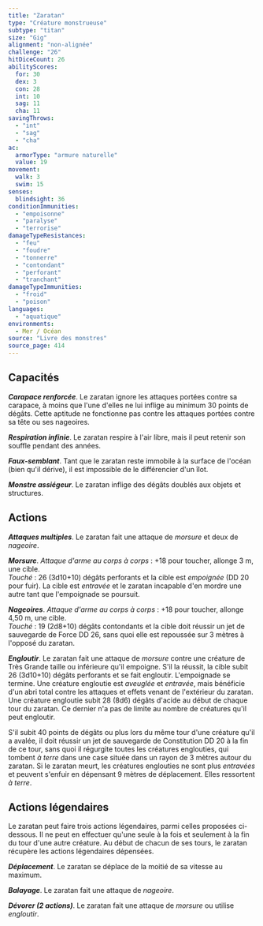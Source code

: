 ```yaml
---
title: "Zaratan"
type: "Créature monstrueuse"
subtype: "titan"
size: "Gig"
alignment: "non-alignée"
challenge: "26"
hitDiceCount: 26
abilityScores:
  for: 30
  dex: 3
  con: 28
  int: 10
  sag: 11
  cha: 11
savingThrows:
  - "int"
  - "sag"
  - "cha"
ac:
  armorType: "armure naturelle"
  value: 19
movement:
  walk: 3
  swim: 15
senses:
  blindsight: 36
conditionImmunities:
  - "empoisonne"
  - "paralyse"
  - "terrorise"
damageTypeResistances:
  - "feu"
  - "foudre"
  - "tonnerre"
  - "contondant"
  - "perforant"
  - "tranchant"
damageTypeImmunities:
  - "froid"
  - "poison"
languages:
  - "aquatique"
environments:
  - Mer / Océan
source: "Livre des monstres"
source_page: 414
---
```

## Capacités
_**Carapace renforcée**_. Le zaratan ignore les attaques portées contre sa carapace, à moins que l'une d'elles ne lui inflige au minimum 30 points de dégâts. Cette aptitude ne fonctionne pas contre les attaques portées contre sa tête ou ses nageoires.

_**Respiration infinie**_. Le zaratan respire à l'air libre, mais il peut retenir son souffle pendant des années.

_**Faux-semblant**_. Tant que le zaratan reste immobile à la surface de l'océan (bien qu'il dérive), il est impossible de le différencier d'un îlot.

_**Monstre assiégeur**_. Le zaratan inflige des dégâts doublés aux objets et structures.

## Actions
_**Attaques multiples**_. Le zaratan fait une attaque de _morsure_ et deux de _nageoire_.

_**Morsure**_. _Attaque d'arme au corps à corps_ : +18 pour toucher, allonge 3 m, une cible.  
_Touché_ : 26 (3d10+10) dégâts perforants et la cible est _empoignée_ (DD 20 pour fuir). La cible est _entravée_ et le zaratan incapable d'en mordre une autre tant que l'empoignade se poursuit.

_**Nageoires**_. _Attaque d'arme au corps à corps_ : +18 pour toucher, allonge 4,50 m, une cible.  
_Touché_ : 19 (2d8+10) dégâts contondants et la cible doit réussir un jet de sauvegarde de Force DD 26, sans quoi elle est repoussée sur 3 mètres à l'opposé du zaratan.

_**Engloutir**_. Le zaratan fait une attaque de _morsure_ contre une créature de Très Grande taille ou inférieure qu'il empoigne. S'il la réussit, la cible subit 26 (3d10+10) dégâts perforants et se fait engloutir. L'empoignade se termine. Une créature engloutie est _aveuglée_ et _entravée_, mais bénéficie d'un abri total contre les attaques et effets venant de l'extérieur du zaratan. Une créature engloutie subit 28 (8d6) dégâts d'acide au début de chaque tour du zaratan. Ce dernier n'a pas de limite au nombre de créatures qu'il peut engloutir.

S'il subit 40 points de dégâts ou plus lors du même tour d'une créature qu'il a avalée, il doit réussir un jet de sauvegarde de Constitution DD 20 à la fin de ce tour, sans quoi il régurgite toutes les créatures englouties, qui tombent _à terre_ dans une case située dans un rayon de 3 mètres autour du zaratan. Si le zaratan meurt, les créatures englouties ne sont plus _entravées_ et peuvent s'enfuir en dépensant 9 mètres de déplacement. Elles ressortent _à terre_.

## Actions légendaires
Le zaratan peut faire trois actions légendaires, parmi celles proposées ci-dessous. Il ne peut en effectuer qu'une seule à la fois et seulement à la fin du tour d'une autre créature. Au début de chacun de ses tours, le zaratan récupère les actions légendaires dépensées.

_**Déplacement**_. Le zaratan se déplace de la moitié de sa vitesse au maximum.

_**Balayage**_. Le zaratan fait une attaque de _nageoire_.

_**Dévorer (2 actions)**_. Le zaratan fait une attaque de _morsure_ ou utilise _engloutir_.
